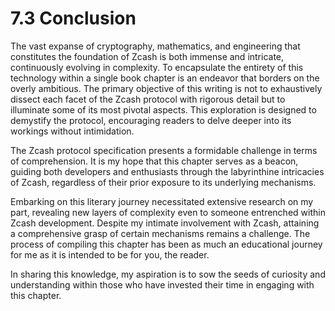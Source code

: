 # 7.3 Conclusion

The vast expanse of cryptography, mathematics, and engineering that constitutes the foundation of Zcash is both immense and intricate, continuously evolving in complexity. To encapsulate the entirety of this technology within a single book chapter is an endeavor that borders on the overly ambitious. The primary objective of this writing is not to exhaustively dissect each facet of the Zcash protocol with rigorous detail but to illuminate some of its most pivotal aspects. This exploration is designed to demystify the protocol, encouraging readers to delve deeper into its workings without intimidation.

The Zcash protocol specification presents a formidable challenge in terms of comprehension. It is my hope that this chapter serves as a beacon, guiding both developers and enthusiasts through the labyrinthine intricacies of Zcash, regardless of their prior exposure to its underlying mechanisms.

Embarking on this literary journey necessitated extensive research on my part, revealing new layers of complexity even to someone entrenched within Zcash development. Despite my intimate involvement with Zcash, attaining a comprehensive grasp of certain mechanisms remains a challenge. The process of compiling this chapter has been as much an educational journey for me as it is intended to be for you, the reader.

In sharing this knowledge, my aspiration is to sow the seeds of curiosity and understanding within those who have invested their time in engaging with this chapter.
